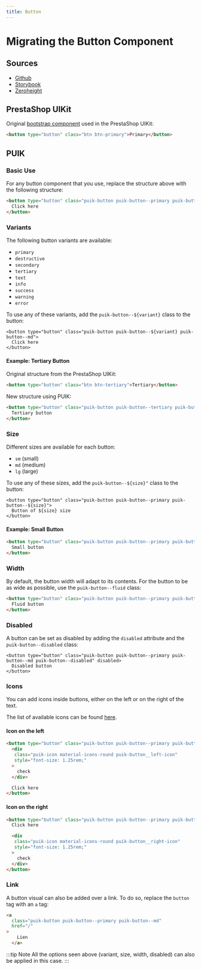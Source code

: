 ```yaml
---
title: Button
---
```


# Migrating the Button Component

## Sources

- [Github](https://github.com/PrestaShopCorp/puik/tree/main/packages/components/button)
- [Storybook](https://uikit.prestashop.com/?path=/story/components-button--default)
- [Zeroheight](https://zeroheight.com/47c0ab1be/p/9052bc-buttons/b/27e71a)

## PrestaShop UIKit

Original [bootstrap component](https://getbootstrap.com/docs/4.0/components/buttons/) used in the PrestaShop UIKit: 

```html
<button type="button" class="btn btn-primary">Primary</button>
```

## PUIK

### Basic Use

For any button component that you use, replace the structure above with the following structure:

```html
<button type="button" class="puik-button puik-button--primary puik-button--md">
  Click here
</button>
```

### Variants

The following button variants are available:
  - `primary`
  - `destructive`
  - `secondary`
  - `tertiary`
  - `text`
  - `info`
  - `success`
  - `warning`
  - `error`

To use any of these variants, add the `puik-button--${variant}` class to the button:

```html{1}
<button type="button" class="puik-button puik-button--${variant} puik-button--md">
  Click here
</button>
```

#### Example: Tertiary Button

Original structure from the PrestaShop UIKit:

```html
<button type="button" class="btn btn-tertiary">Tertiary</button>
```

New structure using PUIK:

```html
<button type="button" class="puik-button puik-button--tertiary puik-button--md">
  Tertiary button
</button>
```

### Size

Different sizes are available for each button:
- `sm` (small)
- `md` (medium)
- `lg` (large)

To use any of these sizes, add the `puik-button--${size}"` class to the button:

```html{1}
<button type="button" class="puik-button puik-button--primary puik-button--${size}">
  Button of ${size} size
</button>
```

#### Example: Small Button

```html
<button type="button" class="puik-button puik-button--primary puik-button--sm">
  Small button
</button>
```

### Width

By default, the button width will adapt to its contents. For the button to be as wide as possible, use the `puik-button--fluid` class:

```html
<button type="button" class="puik-button puik-button--primary puik-button--md puik-button--fluid">
  Fluid button
</button>
```

### Disabled

A button can be set as disabled by adding the `disabled` attribute and the `puik-button--disabled` class:

```html{1}
<button type="button" class="puik-button puik-button--primary puik-button--md puik-button--disabled" disabled>
  Disabled button
</button>
```

### Icons

You can add icons inside buttons, either on the left or on the right of the text.

The list of available icons can be found [here](https://www.figma.com/file/CUc5n1r2UIH30Tqec5DOvN/PrestaShop-Design-Kit?node-id=49-12965&t=nllH1z52Z4F1eE3k-0).

#### Icon on the left

```html
<button type="button" class="puik-button puik-button--primary puik-button--md">
  <div
   class="puik-icon material-icons-round puik-button__left-icon"
   style="font-size: 1.25rem;"
  >
    check
  </div>

  Click here
</button>
```
#### Icon on the right

```html
<button type="button" class="puik-button puik-button--primary puik-button--md">
  Click here

  <div
   class="puik-icon material-icons-round puik-button__right-icon"
   style="font-size: 1.25rem;"
  >
    check
  </div>
</button>
```

### Link

A button visual can also be added over a link. To do so, replace the `button` tag with an `a` tag:

```html
<a
  class="puik-button puik-button--primary puik-button--md"
  href="/"
>
    Lien
  </a>
```

:::tip Note
All the options seen above (variant, size, width, disabled) can also be applied in this case.
:::